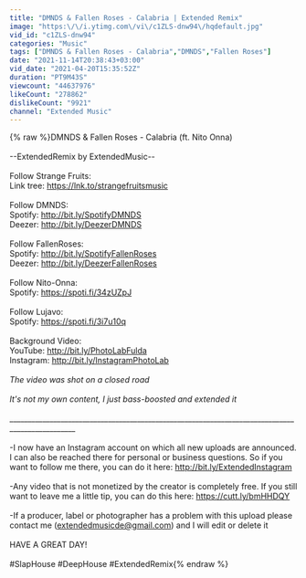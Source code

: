 ```yaml
---
title: "DMNDS & Fallen Roses - Calabria | Extended Remix"
image: "https:\/\/i.ytimg.com\/vi\/c1ZLS-dnw94\/hqdefault.jpg"
vid_id: "c1ZLS-dnw94"
categories: "Music"
tags: ["DMNDS & Fallen Roses - Calabria","DMNDS","Fallen Roses"]
date: "2021-11-14T20:38:43+03:00"
vid_date: "2021-04-20T15:35:52Z"
duration: "PT9M43S"
viewcount: "44637976"
likeCount: "278862"
dislikeCount: "9921"
channel: "Extended Music"
---
```

{% raw %}DMNDS &amp; Fallen Roses - Calabria (ft. Nito Onna)<br /><br />--ExtendedRemix by ExtendedMusic--<br /><br />Follow Strange Fruits:<br />Link tree: <a rel="nofollow" target="blank" href="https://lnk.to/strangefruitsmusic">https://lnk.to/strangefruitsmusic</a><br /><br />Follow DMNDS:<br />Spotify: <a rel="nofollow" target="blank" href="http://bit.ly/SpotifyDMNDS">http://bit.ly/SpotifyDMNDS</a><br />Deezer: <a rel="nofollow" target="blank" href="http://bit.ly/DeezerDMNDS">http://bit.ly/DeezerDMNDS</a><br /><br />Follow FallenRoses:<br />Spotify: <a rel="nofollow" target="blank" href="http://bit.ly/SpotifyFallenRoses">http://bit.ly/SpotifyFallenRoses</a><br />Deezer: <a rel="nofollow" target="blank" href="http://bit.ly/DeezerFallenRoses">http://bit.ly/DeezerFallenRoses</a><br /><br />Follow Nito-Onna:<br />Spotify: <a rel="nofollow" target="blank" href="https://spoti.fi/34zUZpJ">https://spoti.fi/34zUZpJ</a><br /><br />Follow Lujavo:<br />Spotify: <a rel="nofollow" target="blank" href="https://spoti.fi/3i7u10q">https://spoti.fi/3i7u10q</a><br /><br />Background Video:<br />YouTube: <a rel="nofollow" target="blank" href="http://bit.ly/PhotoLabFulda">http://bit.ly/PhotoLabFulda</a><br />Instagram: <a rel="nofollow" target="blank" href="http://bit.ly/InstagramPhotoLab">http://bit.ly/InstagramPhotoLab</a><br /><br />*The video was shot on a closed road*<br /><br />*It's not my own content, I just bass-boosted and extended it*<br /><br />________________________________________________________________________________________________<br /><br />-I now have an Instagram account on which all new uploads are announced. I can also be reached there for personal or business questions. So if you want to follow me there, you can do it here: <a rel="nofollow" target="blank" href="http://bit.ly/ExtendedInstagram">http://bit.ly/ExtendedInstagram</a><br /><br />-Any video that is not monetized by the creator is completely free. If you still want to leave me a little tip, you can do this here: <a rel="nofollow" target="blank" href="https://cutt.ly/bmHHDQY">https://cutt.ly/bmHHDQY</a><br /><br />-If a producer, label or photographer has a problem with this upload please contact me (extendedmusicde@gmail.com) and I will edit or delete it<br /><br />HAVE A GREAT DAY!<br /><br />#SlapHouse​​​​​​​​​ #DeepHouse​​​​​​​​​ #ExtendedRemix​​{% endraw %}
